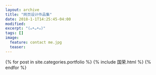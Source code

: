 ```yaml
---
layout: archive
title: "网页设计作品集"
date: 2018-1-1T14:25:45-04:00
modified:
excerpt: "(๑•ᴗ•๑)"
tags: []
image: 
  feature: contact me.jpg
  teaser:
---
```



<div class="tiles">
{% for post in site.categories.portfolio %}
  {% include 国荣.html %}
{% endfor %}
</div><!-- /.tiles 把所有categories 有 portfolio 的列出来-->
